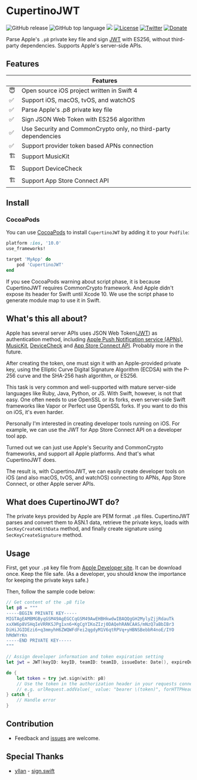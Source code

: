 # CupertinoJWT

![GitHub release](https://img.shields.io/github/release/ethanhuang13/CupertinoJWT.svg)
![GitHub top language](https://img.shields.io/github/languages/top/ethanhuang13/CupertinoJWT.svg)
![](https://img.shields.io/badge/Platforms-iOS%2010.0%2B%20%7C%20macOS%2010.12%2B%20%7C%20%20tvOS%2010.0%2B%20%7C%20watchOS%203.0%2B-lightgrey.svg)
[![License](https://img.shields.io/github/license/ethanhuang13/CupertinoJWT.svg)](https://github.com/ethanhuang13/knil/blob/master/LICENSE)
[![Twitter](https://img.shields.io/badge/Twitter-%40ethanhuang13-blue.svg)](https://twitter.com/ethanhuang13)
[![Donate](https://img.shields.io/badge/Donate-PayPal-green.svg)](https://paypal.me/ethanhuang13)

Parse Apple's `.p8` private key file and sign [JWT](https://jwt.io) with ES256, without third-party dependencies. Supports Apple's server-side APIs.

## Features

| | Features |
| --- | --- |
| 😇 | Open source iOS project written in Swift 4 |
| ✅ | Support iOS, macOS, tvOS, and watchOS |
| ✅ | Parse Apple's .p8 private key file |
| ✅ | Sign JSON Web Token with ES256 algorithm |
| ✅ | Use Security and CommonCrypto only, no third-party dependencies |
| ✅ | Support provider token based APNs connection |
| 🏗 | Support MusicKit |
| 🏗 | Support DeviceCheck |
| 🏗 | Support App Store Connect API |

## Install

### CocoaPods

You can use [CocoaPods](http://cocoapods.org/) to install `CupertinoJWT` by adding it to your `Podfile`:

```ruby
platform :ios, '10.0'
use_frameworks!

target 'MyApp' do
    pod 'CupertinoJWT'
end
```

If you see CocoaPods warning about script phase, it is because CupertinoJWT requires CommonCrypto framework. And Apple didn't expose its header for Swift until Xcode 10. We use the script phase to generate module map to use it in Swift.

## What's this all about?

Apple has several server APIs uses JSON Web Token([JWT](https://jwt.io)) as authentication method, including [Apple Push Notification service (APNs)](https://developer.apple.com/library/archive/documentation/NetworkingInternet/Conceptual/RemoteNotificationsPG/CommunicatingwithAPNs.html#//apple_ref/doc/uid/TP40008194-CH11-SW1), [MusicKit](https://help.apple.com/developer-account/#/devce5522674), [DeviceCheck](https://help.apple.com/developer-account/#/devc3cc013b7) and [App Store Connect API](https://developer.apple.com/videos/play/wwdc2018/303/). Probably more in the future.

After creating the token, one must sign it with an Apple-provided private key, using the Elliptic Curve Digital Signature Algorithm (ECDSA) with the P-256 curve and the SHA-256 hash algorithm, or ES256.

This task is very common and well-supported with mature server-side languages like Ruby, Java, Python, or JS. With Swift, however, is not that easy. One often needs to use OpenSSL or its forks, even server-side Swift frameworks like Vapor or Perfect use OpenSSL forks. If you want to do this on iOS, it's even harder.

Personally I'm interested in creating developer tools running on iOS. For example, we can use the JWT for App Store Connect API on a developer tool app.

Turned out we can just use Apple's Security and CommonCrypto frameworks, and support all Apple platforms. And that's what CupertinoJWT does.

The result is, with CupertinoJWT, we can easily create developer tools on iOS (and also macOS, tvOS, and watchOS) connecting to APNs, App Store Connect, or other Apple server APIs.

## What does CupertinoJWT do?

The private keys provided by Apple are PEM format `.p8` files. CupertinoJWT parses and convert them to ASN.1 data, retrieve the private keys, loads with `SecKeyCreateWithData` method, and finally create signature using `SecKeyCreateSignature` method.

## Usage

First, get your `.p8` key file from [Apple Developer site](https://developer.apple.com/account/ios/authkey/). It can be download once. Keep the file safe. (As a developer, you should know the importance for keeping the private keys safe.)

Then, follow the sample code below:

```swift
// Get content of the .p8 file
let p8 = """
-----BEGIN PRIVATE KEY-----
MIGTAgEAMBMGByqGSM49AgEGCCqGSM49AwEHBHkwdwIBAQQgGH2MylyZjjRdauTk
xxXW6p8VSHqIeVRRKSJPg1xn6+KgCgYIKoZIzj0DAQehRANCAAS/mNzQ7aBbIBr3
DiHiJGIDEzi6+q3mmyhH6ZWQWFdFei2qgdyM1V6qtRPVq+yHBNSBebbR4noE/IYO
hMdWYrKn
-----END PRIVATE KEY-----
"""

// Assign developer information and token expiration setting
let jwt = JWT(keyID: keyID, teamID: teamID, issueDate: Date(), expireDuration: 60 * 60)

do {
    let token = try jwt.sign(with: p8)
    // Use the token in the authorization header in your requests connecting to Apple’s API server.
    // e.g. urlRequest.addValue(_ value: "bearer \(token)", forHTTPHeaderField field: "authorization")
} catch {
    // Handle error
}
```

## Contribution

- Feedback and [issues](https://github.com/ethanhuang13/CupertinoJWT/issues/new) are welcome.

## Special Thanks

- [yllan](https://github.com/yllan) - [sign.swift](https://gist.github.com/yllan/413ae0d4b17dd6b47383e6a46da55cdd)
